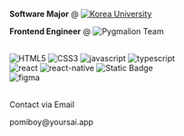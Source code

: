 
<a style="text-decoration: none;" href="https://info.korea.ac.kr/info/under/sw_intro.do"><strong>Software Major</strong></a> @ 
<a href="https://www.korea.ac.kr/mbshome/mbs/university/index.do">
  <img align="top" src="https://img.shields.io/badge/Korea%20University-red" alt="Korea University"/>
</a>

<p><strong>Frontend Engineer</strong> @ <img align="top" src="https://img.shields.io/badge/Pygmalion%20Team-pink?style=flat&link=https://www.pygmalion.team" alt="Pygmalion Team" /></p>

<br />

<div>
  <img src="https://img.shields.io/badge/html5-%23E34F26.svg?style=flat-square&logo=html5&logoColor=white" alt="HTML5">
  <img src="https://img.shields.io/badge/css3-%231572B6.svg?style=flat-square&logo=css3&logoColor=white" alt="CSS3">
  <img src="https://img.shields.io/badge/javascript-%23323330.svg?style=flat-square&logo=javascript&logoColor=%23F7DF1E" alt="javascript">
  <img src="https://img.shields.io/badge/typescript-%23007ACC.svg?style=flat-square&logo=typescript&logoColor=white" alt="typescript">
</div>
<div>
  <img src="https://img.shields.io/badge/react-%2320232a.svg?style=flat-square&logo=react&logoColor=%2361DAFB" alt="react">
  <img src="https://img.shields.io/badge/react_native-%2320232a.svg?style=flat-square&logo=react&logoColor=%2361DAFB" alt="react-native">
  <img alt="Static Badge" src="https://img.shields.io/badge/Next.js-000000.svg?style=flat-square&logo=nextdotjs">
</div>
<div>
  <img src="https://img.shields.io/badge/figma-%23F24E1E.svg?style=flat-square&logo=figma&logoColor=white" alt="figma">
</div>

<br />

<p>Contact via Email</p>
<p>pomiboy@yoursai.app</p>
